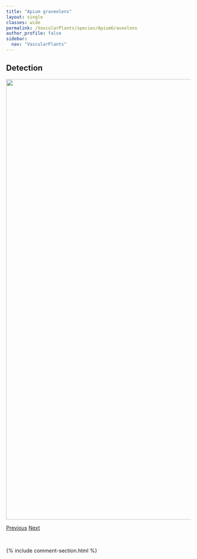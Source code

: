 ```yaml
---
title: "Apium graveolens"
layout: single
classes: wide
permalink: /VascularPlants/species/ApiumGraveolens
author_profile: false
sidebar:
  nav: "VascularPlants"
---
```


<h2>Detection</h2>

<a href="https://drive.google.com/uc?export=view&id=1mo88-yqkLnZSU3po2VIZT7T0lxK3rMxr">
<img src="https://drive.google.com/uc?export=view&id=1mo88-yqkLnZSU3po2VIZT7T0lxK3rMxr" height = "1200" width = "800">
</a>


<a href="/DevelopmentWebsite/VascularPlants/species/AphyllonLudovicianum" class="pagination--pager" title="Aphyllon ludovicianum">Previous</a> <a href="/DevelopmentWebsite/VascularPlants/species/Apocynum" class="pagination--pager" title="Apocynum">Next</a>

<p>&nbsp;</p>

{% include comment-section.html %}
